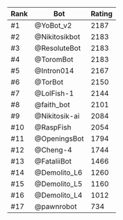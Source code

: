 Rank|Bot|Rating
---|---|---
#1|@YoBot_v2|2187
#2|@Nikitosikbot|2183
#3|@ResoluteBot|2183
#4|@ToromBot|2183
#5|@Intron014|2167
#6|@TorBot|2150
#7|@LolFish-1|2144
#8|@faith_bot|2101
#9|@Nikitosik-ai|2084
#10|@RaspFish|2054
#11|@OpeningsBot|1794
#12|@Cheng-4|1744
#13|@FataliiBot|1466
#14|@Demolito_L6|1260
#15|@Demolito_L5|1160
#16|@Demolito_L4|1012
#17|@pawnrobot|734
